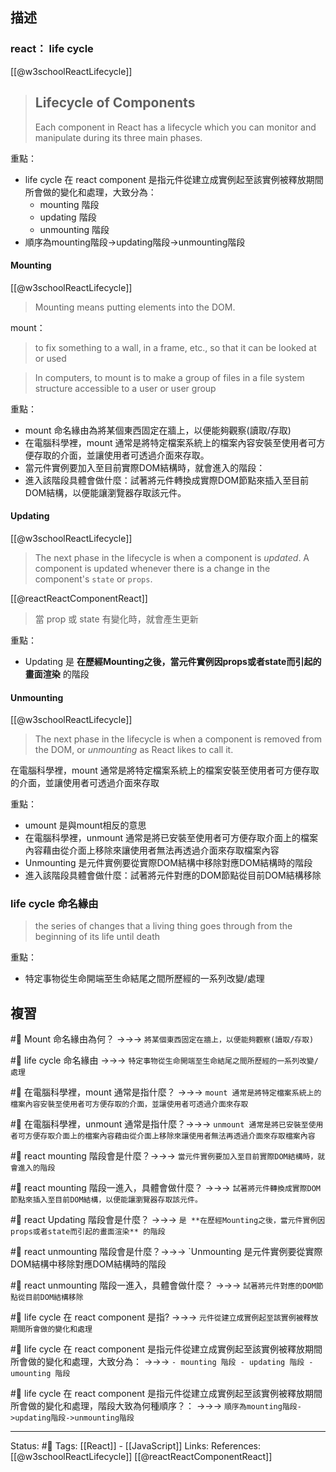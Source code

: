 ## 描述


### react： life cycle
[[@w3schoolReactLifecycle]]
> ## Lifecycle of Components
> Each component in React has a lifecycle which you can monitor and manipulate during its three main phases.

重點：
- life cycle 在 react component 是指元件從建立成實例起至該實例被釋放期間所會做的變化和處理，大致分為：
	- mounting 階段
	- updating 階段
	- unmounting 階段
- 順序為mounting階段->updating階段->unmounting階段

#### Mounting
[[@w3schoolReactLifecycle]]
> Mounting means putting elements into the DOM.

mount：
> to fix something to a wall, in a frame, etc., so that it can be looked at or used

> In computers, to mount is to make a group of files in a file system structure accessible to a user or user group

重點：
- mount 命名緣由為將某個東西固定在牆上，以便能夠觀察(讀取/存取)
- 在電腦科學裡，mount 通常是將特定檔案系統上的檔案內容安裝至使用者可方便存取的介面，並讓使用者可透過介面來存取。
- 當元件實例要加入至目前實際DOM結構時，就會進入的階段：
- 進入該階段具體會做什麼：試著將元件轉換成實際DOM節點來插入至目前DOM結構，以便能讓瀏覽器存取該元件。



#### Updating
[[@w3schoolReactLifecycle]]
> The next phase in the lifecycle is when a component is _updated_.
> A component is updated whenever there is a change in the component's `state` or `props`.

[[@reactReactComponentReact]]
> 當 prop 或 state 有變化時，就會產生更新

重點：
- Updating 是 **在歷經Mounting之後，當元件實例因props或者state而引起的畫面渲染** 的階段

#### Unmounting
[[@w3schoolReactLifecycle]]
> The next phase in the lifecycle is when a component is removed from the DOM, or _unmounting_ as React likes to call it.

在電腦科學裡，mount 通常是將特定檔案系統上的檔案安裝至使用者可方便存取的介面，並讓使用者可透過介面來存取

重點：
- umount 是與mount相反的意思
- 在電腦科學裡，unmount 通常是將已安裝至使用者可方便存取介面上的檔案內容藉由從介面上移除來讓使用者無法再透過介面來存取檔案內容
- Unmounting 是元件實例要從實際DOM結構中移除對應DOM結構時的階段
- 進入該階段具體會做什麼：試著將元件對應的DOM節點從目前DOM結構移除

### life cycle 命名緣由

> the series of changes that a living thing goes through from the beginning of its life until death


重點：
- 特定事物從生命開端至生命結尾之間所歷經的一系列改變/處理



## 複習
#🧠 Mount 命名緣由為何？ ->->-> `將某個東西固定在牆上，以便能夠觀察(讀取/存取)`
<!--SR:!2024-02-14,329,250-->

#🧠 life cycle 命名緣由 ->->-> `特定事物從生命開端至生命結尾之間所歷經的一系列改變/處理`
<!--SR:!2023-04-23,153,250-->

#🧠 在電腦科學裡，mount 通常是指什麼？ ->->-> `mount 通常是將特定檔案系統上的檔案內容安裝至使用者可方便存取的介面，並讓使用者可透過介面來存取`
<!--SR:!2023-04-14,145,250-->


#🧠 在電腦科學裡，unmount 通常是指什麼？->->-> `unmount 通常是將已安裝至使用者可方便存取介面上的檔案內容藉由從介面上移除來讓使用者無法再透過介面來存取檔案內容`
<!--SR:!2023-04-15,145,250-->

#🧠 react mounting 階段會是什麼？->->-> `當元件實例要加入至目前實際DOM結構時，就會進入的階段`
<!--SR:!2023-05-14,165,250-->

#🧠 react mounting 階段一進入，具體會做什麼？ ->->-> `試著將元件轉換成實際DOM節點來插入至目前DOM結構，以便能讓瀏覽器存取該元件。`
<!--SR:!2023-08-23,212,230-->

#🧠 react Updating  階段會是什麼？ ->->-> `是 **在歷經Mounting之後，當元件實例因props或者state而引起的畫面渲染** 的階段`
<!--SR:!2023-05-20,64,230-->

#🧠 react unmounting 階段會是什麼？->->-> `Unmounting 是元件實例要從實際DOM結構中移除對應DOM結構時的階段
<!--SR:!2023-05-15,165,250-->

#🧠 react unmounting 階段一進入，具體會做什麼？ ->->-> `試著將元件對應的DOM節點從目前DOM結構移除`
<!--SR:!2023-05-01,75,210-->

#🧠 life cycle 在 react component 是指? ->->-> `元件從建立成實例起至該實例被釋放期間所會做的變化和處理`
<!--SR:!2023-04-28,153,250-->

#🧠 life cycle 在 react component 是指元件從建立成實例起至該實例被釋放期間所會做的變化和處理，大致分為： ->->-> `- mounting 階段 - updating 階段 - umounting 階段`
<!--SR:!2024-01-10,307,250-->

#🧠 life cycle 在 react component 是指元件從建立成實例起至該實例被釋放期間所會做的變化和處理，階段大致為何種順序？： ->->-> `順序為mounting階段->updating階段->unmounting階段`
<!--SR:!2023-03-26,133,250-->


---
Status: #🌱 
Tags:
[[React]] - [[JavaScript]]
Links:
References:
[[@w3schoolReactLifecycle]]
[[@reactReactComponentReact]]